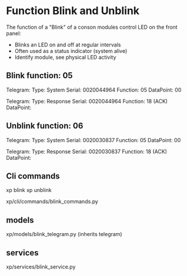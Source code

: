 # Function Blink and Unblink

The function of a "Blink" of a conson modules control LED on the front panel:
- Blinks an LED on and off at regular intervals
- Often used as a status indicator (system alive)
- Identify module, see physical LED activity

## Blink function: 05 
Telegram:<S0020044964F05D00FN>
Type: System
Serial: 0020044964
Function: 05
DataPoint: 00

Telegram:<R0020044964F18DFA>
Type: Response
Serial: 0020044964
Function: 18 (ACK)
DataPoint:  


## Unblink function: 06

Telegram:<S0020030837F06D00FJ>
Type: System
Serial: 0020030837
Function: 05
DataPoint: 00

Telegram:<R0020030837F18DFA>
Type: Response
Serial: 0020030837
Function: 18 (ACK)
DataPoint:  

## Cli commands

xp blink <serial>
xp unblink <serial>

xp/cli/commands/blink_commands.py

## models

xp/models/blink_telegram.py (inherits telegram)

## services

xp/services/blink_service.py
